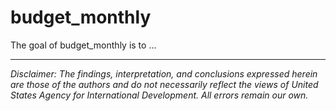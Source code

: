 
# budget_monthly

<!-- badges: start -->
<!-- badges: end -->

The goal of budget_monthly is to ...


---

*Disclaimer: The findings, interpretation, and conclusions expressed herein are those of the authors and do not necessarily reflect the views of United States Agency for International Development. All errors remain our own.*
